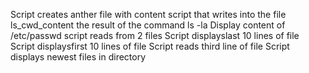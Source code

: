 Script creates anther file with content
script that writes into the file ls_cwd_content the result of the command ls -la
Display content of /etc/passwd
script reads from 2 files
Script displayslast 10 lines of file
Script displaysfirst 10 lines of file
Script reads third line of file
Script displays newest files in directory

